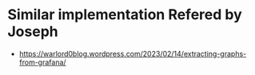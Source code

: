 # Similar implementation Refered by Joseph
- https://warlord0blog.wordpress.com/2023/02/14/extracting-graphs-from-grafana/
